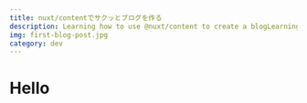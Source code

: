 ```yaml
---
title: nuxt/contentでサクッとブログを作る
description: Learning how to use @nuxt/content to create a blogLearning how to use @nuxt/content to create a blogLearning how to use @nuxt/content to create a blogLearning how to use @nuxt/content to create a blogLearning how to use @nuxt/content to create a blog
img: first-blog-post.jpg
category: dev
---
```


# Hello
